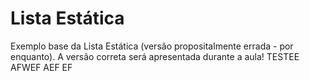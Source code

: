 # Lista Estática
Exemplo base da Lista Estática (versão propositalmente errada - por enquanto).
A versão correta será apresentada durante a aula!
TESTEE AFWEF AEF EF 
